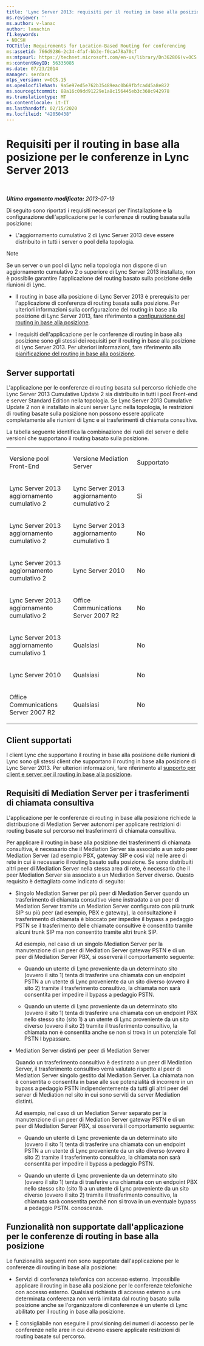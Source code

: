 ```yaml
---
title: 'Lync Server 2013: requisiti per il routing in base alla posizione per le conferenze'
ms.reviewer: ''
ms.author: v-lanac
author: lanachin
f1.keywords:
- NOCSH
TOCTitle: Requirements for Location-Based Routing for conferencing
ms:assetid: 766d9286-2c34-4faf-bb3e-f0ca478a70cf
ms:mtpsurl: https://technet.microsoft.com/en-us/library/Dn362806(v=OCS.15)
ms:contentKeyID: 56335085
ms.date: 07/23/2014
manager: serdars
mtps_version: v=OCS.15
ms.openlocfilehash: 9a5e97ed5e762b35489eac0b69fbfcad45a8e822
ms.sourcegitcommit: 88a16c09dd91229e1a8c156445eb3c360c942978
ms.translationtype: MT
ms.contentlocale: it-IT
ms.lasthandoff: 02/15/2020
ms.locfileid: "42050438"
---
```

<div data-xmlns="http://www.w3.org/1999/xhtml">

<div class="topic" data-xmlns="http://www.w3.org/1999/xhtml" data-msxsl="urn:schemas-microsoft-com:xslt" data-cs="http://msdn.microsoft.com/">

<div data-asp="http://msdn2.microsoft.com/asp">

# <a name="requirements-for-location-based-routing-for-conferencing-in-lync-server-2013"></a>Requisiti per il routing in base alla posizione per le conferenze in Lync Server 2013

</div>

<div id="mainSection">

<div id="mainBody">

<span> </span>

_**Ultimo argomento modificato:** 2013-07-19_

Di seguito sono riportati i requisiti necessari per l'installazione e la configurazione dell'applicazione per le conferenze di routing basata sulla posizione:

  - L'aggiornamento cumulativo 2 di Lync Server 2013 deve essere distribuito in tutti i server o pool della topologia.

<div>


> [!NOTE]  
> Se un server o un pool di Lync nella topologia non dispone di un aggiornamento cumulativo 2 o superiore di Lync Server 2013 installato, non è possibile garantire l'applicazione del routing basato sulla posizione delle riunioni di Lync.



</div>

  - Il routing in base alla posizione di Lync Server 2013 è prerequisito per l'applicazione di conferenza di routing basata sulla posizione. Per ulteriori informazioni sulla configurazione del routing in base alla posizione di Lync Server 2013, fare riferimento a [configurazione del routing in base alla posizione](lync-server-2013-configuring-location-based-routing.md).

  - I requisiti dell'applicazione per le conferenze di routing in base alla posizione sono gli stessi dei requisiti per il routing in base alla posizione di Lync Server 2013. Per ulteriori informazioni, fare riferimento alla [pianificazione del routing in base alla posizione](lync-server-2013-planning-for-location-based-routing.md).

<div>

## <a name="supported-servers"></a>Server supportati

L'applicazione per le conferenze di routing basata sul percorso richiede che Lync Server 2013 Cumulative Update 2 sia distribuito in tutti i pool Front-end e server Standard Edition nella topologia. Se Lync Server 2013 Cumulative Update 2 non è installato in alcuni server Lync nella topologia, le restrizioni di routing basate sulla posizione non possono essere applicate completamente alle riunioni di Lync e ai trasferimenti di chiamata consultiva.

La tabella seguente identifica la combinazione dei ruoli del server e delle versioni che supportano il routing basato sulla posizione.


<table>
<colgroup>
<col style="width: 33%" />
<col style="width: 33%" />
<col style="width: 33%" />
</colgroup>
<tbody>
<tr class="odd">
<td><p>Versione pool Front-End</p></td>
<td><p>Versione Mediation Server</p></td>
<td><p>Supportato</p></td>
</tr>
<tr class="even">
<td><p>Lync Server 2013 aggiornamento cumulativo 2</p></td>
<td><p>Lync Server 2013 aggiornamento cumulativo 2</p></td>
<td><p>Sì</p></td>
</tr>
<tr class="odd">
<td><p>Lync Server 2013 aggiornamento cumulativo 2</p></td>
<td><p>Lync Server 2013 aggiornamento cumulativo 1</p></td>
<td><p>No</p></td>
</tr>
<tr class="even">
<td><p>Lync Server 2013 aggiornamento cumulativo 2</p></td>
<td><p>Lync Server 2010</p></td>
<td><p>No</p></td>
</tr>
<tr class="odd">
<td><p>Lync Server 2013 aggiornamento cumulativo 2</p></td>
<td><p>Office Communications Server 2007 R2</p></td>
<td><p>No</p></td>
</tr>
<tr class="even">
<td><p>Lync Server 2013 aggiornamento cumulativo 1</p></td>
<td><p>Qualsiasi</p></td>
<td><p>No</p></td>
</tr>
<tr class="odd">
<td><p>Lync Server 2010</p></td>
<td><p>Qualsiasi</p></td>
<td><p>No</p></td>
</tr>
<tr class="even">
<td><p>Office Communications Server 2007 R2</p></td>
<td><p>Qualsiasi</p></td>
<td><p>No</p></td>
</tr>
</tbody>
</table>


</div>

<div>

## <a name="supported-clients"></a>Client supportati

I client Lync che supportano il routing in base alla posizione delle riunioni di Lync sono gli stessi client che supportano il routing in base alla posizione di Lync Server 2013. Per ulteriori informazioni, fare riferimento al [supporto per client e server per il routing in base alla posizione](lync-server-2013-client-and-server-support-for-location-based-routing.md).

</div>

<div>

## <a name="mediation-server-requirements-for-consultative-call-transfers"></a>Requisiti di Mediation Server per i trasferimenti di chiamata consultiva

L'applicazione per le conferenze di routing in base alla posizione richiede la distribuzione di Mediation Server autonomi per applicare restrizioni di routing basate sul percorso nei trasferimenti di chiamata consultiva.

Per applicare il routing in base alla posizione dei trasferimenti di chiamata consultiva, è necessario che il Mediation Server sia associato a un solo peer Mediation Server (ad esempio PBX, gateway SIP e così via) nelle aree di rete in cui è necessario il routing basato sulla posizione. Se sono distribuiti altri peer di Mediation Server nella stessa area di rete, è necessario che il peer Mediation Server sia associato a un Mediation Server diverso. Questo requisito è dettagliato come indicato di seguito:

  - Singolo Mediation Server per più peer di Mediation Server quando un trasferimento di chiamata consultivo viene instradato a un peer di Mediation Server tramite un Mediation Server configurato con più trunk SIP su più peer (ad esempio, PBX e gateway), la consultazione il trasferimento di chiamata è bloccato per impedire il bypass a pedaggio PSTN se il trasferimento delle chiamate consultive è consentito tramite alcuni trunk SIP ma non consentito tramite altri trunk SIP.
    
    Ad esempio, nel caso di un singolo Mediation Server per la manutenzione di un peer di Mediation Server gateway PSTN e di un peer di Mediation Server PBX, si osserverà il comportamento seguente:
    
      - Quando un utente di Lync proveniente da un determinato sito (ovvero il sito 1) tenta di trasferire una chiamata con un endpoint PSTN a un utente di Lync proveniente da un sito diverso (ovvero il sito 2) tramite il trasferimento consultivo, la chiamata non sarà consentita per impedire il bypass a pedaggio PSTN.
    
      - Quando un utente di Lync proveniente da un determinato sito (ovvero il sito 1) tenta di trasferire una chiamata con un endpoint PBX nello stesso sito (sito 1) a un utente di Lync proveniente da un sito diverso (ovvero il sito 2) tramite il trasferimento consultivo, la chiamata non è consentita anche se non si trova in un potenziale Tol PSTN l bypassare.

  - Mediation Server distinti per peer di Mediation Server
    
    Quando un trasferimento consultivo è destinato a un peer di Mediation Server, il trasferimento consultivo verrà valutato rispetto al peer di Mediation Server singolo gestito dal Mediation Server. La chiamata non è consentita o consentita in base alle sue potenzialità di incorrere in un bypass a pedaggio PSTN indipendentemente da tutti gli altri peer del server di Mediation nel sito in cui sono serviti da server Mediation distinti.
    
    Ad esempio, nel caso di un Mediation Server separato per la manutenzione di un peer di Mediation Server gateway PSTN e di un peer di Mediation Server PBX, si osserverà il comportamento seguente:
    
      - Quando un utente di Lync proveniente da un determinato sito (ovvero il sito 1) tenta di trasferire una chiamata con un endpoint PSTN a un utente di Lync proveniente da un sito diverso (ovvero il sito 2) tramite il trasferimento consultivo, la chiamata non sarà consentita per impedire il bypass a pedaggio PSTN.
    
      - Quando un utente di Lync proveniente da un determinato sito (ovvero il sito 1) tenta di trasferire una chiamata con un endpoint PBX nello stesso sito (sito 1) a un utente di Lync proveniente da un sito diverso (ovvero il sito 2) tramite il trasferimento consultivo, la chiamata sarà consentita perché non si trova in un eventuale bypass a pedaggio PSTN. conoscenza.

</div>

<div>

## <a name="capabilities-not-supported-by-the-location-based-routing-conferencing-application"></a>Funzionalità non supportate dall'applicazione per le conferenze di routing in base alla posizione

Le funzionalità seguenti non sono supportate dall'applicazione per le conferenze di routing in base alla posizione:

  - Servizi di conferenza telefonica con accesso esterno. Impossibile applicare il routing in base alla posizione per le conferenze telefoniche con accesso esterno. Qualsiasi richiesta di accesso esterno a una determinata conferenza non verrà limitata dal routing basato sulla posizione anche se l'organizzatore di conferenze è un utente di Lync abilitato per il routing in base alla posizione.

  - È consigliabile non eseguire il provisioning dei numeri di accesso per le conferenze nelle aree in cui devono essere applicate restrizioni di routing basate sul percorso.

</div>

</div>

<span> </span>

</div>

</div>

</div>


